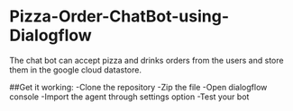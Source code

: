 # Pizza-Order-ChatBot-using-Dialogflow
The chat bot can accept pizza and drinks orders from the users and store them in the google cloud datastore. 

##Get it working:
-Clone the repository
-Zip the file
-Open dialogflow console
-Import the agent through settings option
-Test your bot
